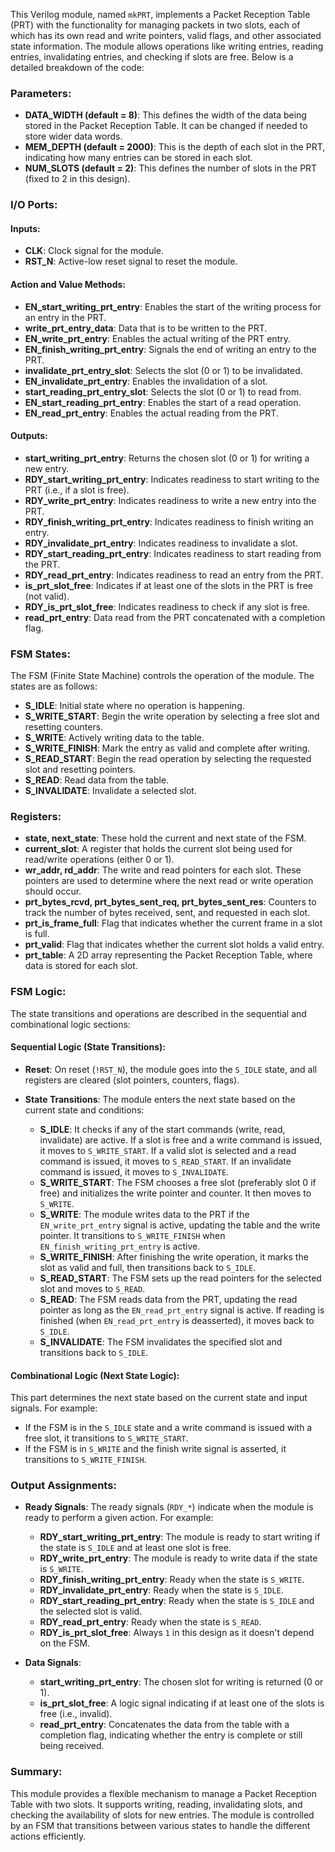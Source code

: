 This Verilog module, named `mkPRT`, implements a Packet Reception Table (PRT) with the functionality for managing packets in two slots, each of which has its own read and write pointers, valid flags, and other associated state information. The module allows operations like writing entries, reading entries, invalidating entries, and checking if slots are free. Below is a detailed breakdown of the code:

### Parameters:

- **DATA_WIDTH (default = 8)**: This defines the width of the data being stored in the Packet Reception Table. It can be changed if needed to store wider data words.
- **MEM_DEPTH (default = 2000)**: This is the depth of each slot in the PRT, indicating how many entries can be stored in each slot.
- **NUM_SLOTS (default = 2)**: This defines the number of slots in the PRT (fixed to 2 in this design).

### I/O Ports:

#### Inputs:
- **CLK**: Clock signal for the module.
- **RST_N**: Active-low reset signal to reset the module.
  
#### Action and Value Methods:
- **EN_start_writing_prt_entry**: Enables the start of the writing process for an entry in the PRT.
- **write_prt_entry_data**: Data that is to be written to the PRT.
- **EN_write_prt_entry**: Enables the actual writing of the PRT entry.
- **EN_finish_writing_prt_entry**: Signals the end of writing an entry to the PRT.
- **invalidate_prt_entry_slot**: Selects the slot (0 or 1) to be invalidated.
- **EN_invalidate_prt_entry**: Enables the invalidation of a slot.
- **start_reading_prt_entry_slot**: Selects the slot (0 or 1) to read from.
- **EN_start_reading_prt_entry**: Enables the start of a read operation.
- **EN_read_prt_entry**: Enables the actual reading from the PRT.

#### Outputs:
- **start_writing_prt_entry**: Returns the chosen slot (0 or 1) for writing a new entry.
- **RDY_start_writing_prt_entry**: Indicates readiness to start writing to the PRT (i.e., if a slot is free).
- **RDY_write_prt_entry**: Indicates readiness to write a new entry into the PRT.
- **RDY_finish_writing_prt_entry**: Indicates readiness to finish writing an entry.
- **RDY_invalidate_prt_entry**: Indicates readiness to invalidate a slot.
- **RDY_start_reading_prt_entry**: Indicates readiness to start reading from the PRT.
- **RDY_read_prt_entry**: Indicates readiness to read an entry from the PRT.
- **is_prt_slot_free**: Indicates if at least one of the slots in the PRT is free (not valid).
- **RDY_is_prt_slot_free**: Indicates readiness to check if any slot is free.
- **read_prt_entry**: Data read from the PRT concatenated with a completion flag.

### FSM States:
The FSM (Finite State Machine) controls the operation of the module. The states are as follows:
- **S_IDLE**: Initial state where no operation is happening.
- **S_WRITE_START**: Begin the write operation by selecting a free slot and resetting counters.
- **S_WRITE**: Actively writing data to the table.
- **S_WRITE_FINISH**: Mark the entry as valid and complete after writing.
- **S_READ_START**: Begin the read operation by selecting the requested slot and resetting pointers.
- **S_READ**: Read data from the table.
- **S_INVALIDATE**: Invalidate a selected slot.

### Registers:
- **state, next_state**: These hold the current and next state of the FSM.
- **current_slot**: A register that holds the current slot being used for read/write operations (either 0 or 1).
- **wr_addr, rd_addr**: The write and read pointers for each slot. These pointers are used to determine where the next read or write operation should occur.
- **prt_bytes_rcvd, prt_bytes_sent_req, prt_bytes_sent_res**: Counters to track the number of bytes received, sent, and requested in each slot.
- **prt_is_frame_full**: Flag that indicates whether the current frame in a slot is full.
- **prt_valid**: Flag that indicates whether the current slot holds a valid entry.
- **prt_table**: A 2D array representing the Packet Reception Table, where data is stored for each slot.

### FSM Logic:
The state transitions and operations are described in the sequential and combinational logic sections:

#### Sequential Logic (State Transitions):
- **Reset**: On reset (`!RST_N`), the module goes into the `S_IDLE` state, and all registers are cleared (slot pointers, counters, flags).
  
- **State Transitions**: The module enters the next state based on the current state and conditions:
  - **S_IDLE**: It checks if any of the start commands (write, read, invalidate) are active. If a slot is free and a write command is issued, it moves to `S_WRITE_START`. If a valid slot is selected and a read command is issued, it moves to `S_READ_START`. If an invalidate command is issued, it moves to `S_INVALIDATE`.
  - **S_WRITE_START**: The FSM chooses a free slot (preferably slot 0 if free) and initializes the write pointer and counter. It then moves to `S_WRITE`.
  - **S_WRITE**: The module writes data to the PRT if the `EN_write_prt_entry` signal is active, updating the table and the write pointer. It transitions to `S_WRITE_FINISH` when `EN_finish_writing_prt_entry` is active.
  - **S_WRITE_FINISH**: After finishing the write operation, it marks the slot as valid and full, then transitions back to `S_IDLE`.
  - **S_READ_START**: The FSM sets up the read pointers for the selected slot and moves to `S_READ`.
  - **S_READ**: The FSM reads data from the PRT, updating the read pointer as long as the `EN_read_prt_entry` signal is active. If reading is finished (when `EN_read_prt_entry` is deasserted), it moves back to `S_IDLE`.
  - **S_INVALIDATE**: The FSM invalidates the specified slot and transitions back to `S_IDLE`.

#### Combinational Logic (Next State Logic):
This part determines the next state based on the current state and input signals. For example:
- If the FSM is in the `S_IDLE` state and a write command is issued with a free slot, it transitions to `S_WRITE_START`.
- If the FSM is in `S_WRITE` and the finish write signal is asserted, it transitions to `S_WRITE_FINISH`.

### Output Assignments:
- **Ready Signals**: The ready signals (`RDY_*`) indicate when the module is ready to perform a given action. For example:
  - **RDY_start_writing_prt_entry**: The module is ready to start writing if the state is `S_IDLE` and at least one slot is free.
  - **RDY_write_prt_entry**: The module is ready to write data if the state is `S_WRITE`.
  - **RDY_finish_writing_prt_entry**: Ready when the state is `S_WRITE`.
  - **RDY_invalidate_prt_entry**: Ready when the state is `S_IDLE`.
  - **RDY_start_reading_prt_entry**: Ready when the state is `S_IDLE` and the selected slot is valid.
  - **RDY_read_prt_entry**: Ready when the state is `S_READ`.
  - **RDY_is_prt_slot_free**: Always `1` in this design as it doesn't depend on the FSM.

- **Data Signals**:
  - **start_writing_prt_entry**: The chosen slot for writing is returned (0 or 1).
  - **is_prt_slot_free**: A logic signal indicating if at least one of the slots is free (i.e., invalid).
  - **read_prt_entry**: Concatenates the data from the table with a completion flag, indicating whether the entry is complete or still being received.

### Summary:
This module provides a flexible mechanism to manage a Packet Reception Table with two slots. It supports writing, reading, invalidating slots, and checking the availability of slots for new entries. The module is controlled by an FSM that transitions between various states to handle the different actions efficiently.